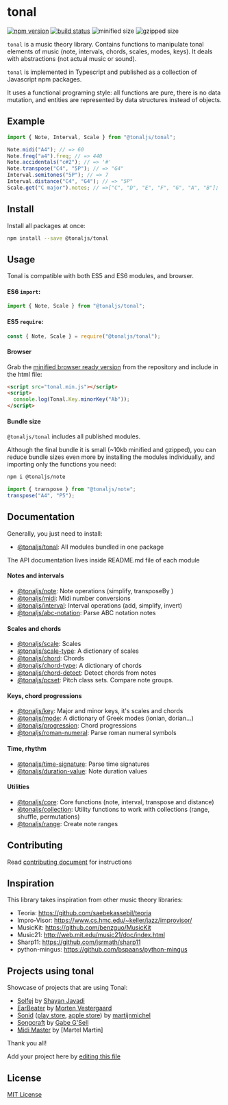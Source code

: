 # tonal

[![npm version](https://img.shields.io/npm/v/@tonaljs/tonal.svg?style=flat-square)](https://www.npmjs.com/package/@tonaljs/tonal)
[![build status](https://img.shields.io/travis/tonaljs/tonal?style=flat-square)](http://travis-ci.org/tonaljs/tonal/)
![minified size](https://img.shields.io/badge/minified-28.45kb-blue?style=flat-square)
![gzipped size](https://img.shields.io/badge/gzipped-9.7kb-blue?style=flat-square)

`tonal` is a music theory library. Contains functions to manipulate tonal elements of music (note, intervals, chords, scales, modes, keys). It deals with abstractions (not actual music or sound).

`tonal` is implemented in Typescript and published as a collection of Javascript npm packages.

It uses a functional programing style: all functions are pure, there is no data mutation, and entities are represented by data structures instead of objects.

## Example

```js
import { Note, Interval, Scale } from "@tonaljs/tonal";

Note.midi("A4"); // => 60
Note.freq("a4").freq; // => 440
Note.accidentals("c#2"); // => '#'
Note.transpose("C4", "5P"); // => "G4"
Interval.semitones("5P"); // => 7
Interval.distance("C4", "G4"); // => "5P"
Scale.get("C major").notes; // =>["C", "D", "E", "F", "G", "A", "B"];
```

## Install

Install all packages at once:

```bash
npm install --save @tonaljs/tonal
```

## Usage

Tonal is compatible with both ES5 and ES6 modules, and browser.

#### ES6 `import`:

```js
import { Note, Scale } from "@tonaljs/tonal";
```

#### ES5 `require`:

```js
const { Note, Scale } = require("@tonaljs/tonal");
```

#### Browser

Grab the [minified browser ready version](https://raw.githubusercontent.com/tonaljs/tonal/master/packages/modules/browser/tonal.min.js) from the repository and include in the html file:

```html
<script src="tonal.min.js"></script>
<script>
  console.log(Tonal.Key.minorKey("Ab"));
</script>
```

#### Bundle size

`@tonaljs/tonal` includes all published modules.

Although the final bundle it is small (~10kb minified and gzipped), you can reduce bundle sizes even more by installing the modules individually, and importing only the functions you need:

```bash
npm i @tonaljs/note
```

```js
import { transpose } from "@tonaljs/note";
transpose("A4", "P5");
```

## Documentation

Generally, you just need to install:

- [@tonaljs/tonal](/packages/tonal): All modules bundled in one package

The API documentation lives inside README.md file of each module

#### Notes and intervals

- [@tonaljs/note](/packages/note): Note operations (simplify, transposeBy )
- [@tonaljs/midi](/packages/midi): Midi number conversions
- [@tonaljs/interval](/packages/interval): Interval operations (add, simplify, invert)
- [@tonaljs/abc-notation](/packages/abc-notation): Parse ABC notation notes

#### Scales and chords

- [@tonaljs/scale](/packages/scale): Scales
- [@tonaljs/scale-type](/packages/scale-type): A dictionary of scales
- [@tonaljs/chord](/packages/chord): Chords
- [@tonaljs/chord-type](/packages/chord-type): A dictionary of chords
- [@tonaljs/chord-detect](/packages/chord-detect): Detect chords from notes
- [@tonaljs/pcset](/packages/pcset): Pitch class sets. Compare note groups.

#### Keys, chord progressions

- [@tonaljs/key](/packages/key): Major and minor keys, it's scales and chords
- [@tonaljs/mode](/packages/mode): A dictionary of Greek modes (ionian, dorian...)
- [@tonaljs/progression](/packages/progression): Chord progressions
- [@tonaljs/roman-numeral](/packages/roman-numeral): Parse roman numeral symbols

#### Time, rhythm

- [@tonaljs/time-signature](/packages/time-signature): Parse time signatures
- [@tonaljs/duration-value](/packages/duration-value): Note duration values

#### Utilities

- [@tonaljs/core](/packages/core): Core functions (note, interval, transpose and distance)
- [@tonaljs/collection](/packages/collection): Utility functions to work with collections (range, shuffle, permutations)
- [@tonaljs/range](/packages/range): Create note ranges

## Contributing

Read [contributing document](/docs/CONTRIBUTING.md) for instructions

## Inspiration

This library takes inspiration from other music theory libraries:

- Teoria: https://github.com/saebekassebil/teoria
- Impro-Visor: https://www.cs.hmc.edu/~keller/jazz/improvisor/
- MusicKit: https://github.com/benzguo/MusicKit
- Music21: http://web.mit.edu/music21/doc/index.html
- Sharp11: https://github.com/jsrmath/sharp11
- python-mingus: https://github.com/bspaans/python-mingus

## Projects using tonal

Showcase of projects that are using Tonal:

- [Solfej](https://www.solfej.io/) by [Shayan Javadi](https://github.com/ShayanJavadi)
- [EarBeater](https://www.earbeater.com/online-ear-training/) by [Morten Vestergaard](https://github.com/vellebelle)
- [Sonid](https://sonid.app/) ([play store](https://play.google.com/store/apps/details?id=org.stroopwafel.music.app), [apple store](https://apps.apple.com/us/app/sonid/id1490221762?ls=1)) by [martijnmichel](https://github.com/martijnmichel)
- [Songcraft](https://songcraft.io/) by [Gabe G'Sell](https://github.com/gabergg)
- [Midi Master](https://gum.co/Zyhfl) by  [Martel Martin]

Thank you all!

Add your project here by [editing this file](https://github.com/tonaljs/tonal/edit/master/README.md)

## License

[MIT License](docs/LICENSE)
